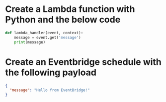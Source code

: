 # Create a Lambda function with Python and the below code

```python
def lambda_handler(event, context):
    message = event.get('message')
    print(message)
```

# Create an Eventbridge schedule with the following payload

```json
{
  "message": "Hello from EventBridge!"
}
```
